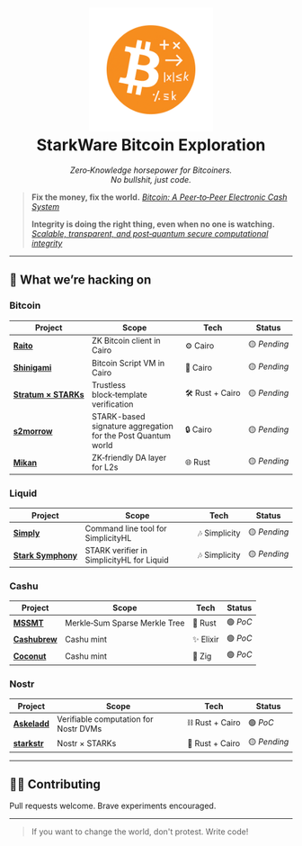 <h1 align="center">
  <img src="../img/starkware-bitcoin-github-logo-min.png" alt="StarkWare Bitcoin" height="220"/>
  <br/>
  <strong>StarkWare Bitcoin Exploration</strong>
</h1>

<p align="center">
  <em>Zero‑Knowledge horsepower for Bitcoiners.</em><br/>
  <em>No bullshit, just code.</em>
</p>

> **Fix the money, fix the world.** <cite><a href="https://bitcoin.org/bitcoin.pdf">Bitcoin: A Peer‑to‑Peer Electronic Cash System</a></cite>
>
> **Integrity is doing the right thing, even when no one is watching.** <cite><a href="https://eprint.iacr.org/2018/046.pdf">Scalable, transparent, and post‑quantum secure computational integrity</a></cite>

---

## 🔭 What we’re hacking on

### Bitcoin

| Project                                                              | Scope                                                        | Tech           | Status      |
| -------------------------------------------------------------------- | ------------------------------------------------------------ | -------------- | ----------- |
| [**Raito**](https://github.com/starkware-bitcoin/raito)              | ZK Bitcoin client in Cairo                                   | ⚙️ Cairo        | 🟡 *Pending* |
| [**Shinigami**](https://github.com/starkware-bitcoin/shinigami)      | Bitcoin Script VM in Cairo                                   | 🧰 Cairo        | 🟡 *Pending* |
| [**Stratum × STARKs**](https://github.com/starkware-bitcoin/stratum) | Trustless block‑template verification                        | 🛠️ Rust + Cairo | 🟡 *Pending* |
| [**s2morrow**](https://github.com/starkware-bitcoin/s2morrow)        | STARK-based signature aggregation for the Post Quantum world | 🔒 Cairo        | 🟡 *Pending* |
| [**Mikan**](https://github.com/starkware-bitcoin/mikan)              | ZK‑friendly DA layer for L2s                                 | 🌐 Rust         | 🟡 *Pending* |

### Liquid

| Project                                                                   | Scope                                | Tech      | Status      |
| ------------------------------------------------------------------------- | ------------------------------------ | --------- | ----------- |
| [**Simply**](https://github.com/starkware-bitcoin/simply) | Command line tool for SimplicityHL | 🎶 Simplicity | 🟡 *Pending* |
| [**Stark Symphony**](https://github.com/starkware-bitcoin/stark-symphony) | STARK verifier in SimplicityHL for Liquid | 🎶 Simplicity | 🟡 *Pending* |

### Cashu

| Project                                                         | Scope                         | Tech     | Status  |
| --------------------------------------------------------------- | ----------------------------- | -------- | ------- |
| [**MSSMT**](https://github.com/starkware-bitcoin/mssmt-rs)      | Merkle‑Sum Sparse Merkle Tree | 🦀 Rust   | 🟢 *PoC* |
| [**Cashubrew**](https://github.com/starkware-bitcoin/cashubrew) | Cashu mint                    | ✨ Elixir | 🟢 *PoC* |
| [**Coconut**](https://github.com/starkware-bitcoin/coconut)     | Cashu mint                    | 🥥 Zig    | 🟢 *PoC* |

### Nostr

| Project                                                       | Scope                                 | Tech           | Status      |
| ------------------------------------------------------------- | ------------------------------------- | -------------- | ----------- |
| [**Askeladd**](https://github.com/starkware-bitcoin/askeladd) | Verifiable computation for Nostr DVMs | ⛓️ Rust + Cairo | 🟢 *PoC*     |
| [**starkstr**](https://github.com/starkware-bitcoin/starkstr) | Nostr × STARKs                        | 🌟 Rust + Cairo | 🟡 *Pending* |

---

## 🧑‍💻 Contributing

Pull requests welcome. Brave experiments encouraged.

---

> If you want to change the world, don't protest. Write code!
